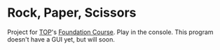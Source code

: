 # Rock, Paper, Scissors
Project for [TOP](https://www.theodinproject.com/)'s [Foundation Course](https://www.theodinproject.com/paths/foundations/courses/foundations). Play in the console. This program doesn't have a GUI yet, but will soon.